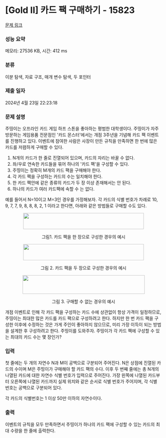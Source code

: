 # [Gold II] 카드 팩 구매하기 - 15823 

[문제 링크](https://www.acmicpc.net/problem/15823) 

### 성능 요약

메모리: 27536 KB, 시간: 412 ms

### 분류

이분 탐색, 자료 구조, 매개 변수 탐색, 두 포인터

### 제출 일자

2024년 4월 23일 22:23:18

### 문제 설명

<p>주띵이는 오프라인 카드 게임 하프 스톤을 좋아하는 평범한 대학생이다. 주띵이가 자주 방문하는 게임용품 전문점인 '카드 몬스터'에서는 개점 3주년을 기념해 카드 팩 이벤트를 진행하고 있다. 이벤트에 참여한 사람은 사장이 만든 규칙을 만족하면 한 번에 많은 카드를 저렴하게 구매할 수 있다.</p>

<ol>
	<li>N개의 카드가 한 줄로 진열되어 있으며, 카드의 자리는 바꿀 수 없다.</li>
	<li>좌/우로 연속한 카드들을 묶어 하나의 '카드 팩'을 구성할 수 있다.</li>
	<li>주띵이는 정확히 M개의 카드 팩을 구매해야 한다.</li>
	<li>각 카드 팩을 구성하는 카드의 수는 일치해야 한다.</li>
	<li>한 카드 팩안에 같은 종류의 카드가 두 장 이상 존재해서는 안 된다.</li>
	<li>하나의 카드가 여러 카드팩에 속할 수 는 없다.</li>
</ol>

<p>예를 들어서 N=10이고 M=3인 경우를 가정해보자. 각 카드의 식별 번호가 차례로 10, 9, 7, 7, 9, 8, 8, 8, 2, 1 이라고 한다면, 아래와 같은 방법들로 구매할 수도 있다.</p>

<p style="text-align: center;"><img alt="" src="https://onlinejudgeimages.s3-ap-northeast-1.amazonaws.com/problem/15823/1.png" style="width: 388px; height: 52px;"></p>

<p style="text-align: center;">그림1. 카드 팩을 한 장으로 구성한 경우의 예시</p>

<p style="text-align: center;"><img alt="" src="https://onlinejudgeimages.s3-ap-northeast-1.amazonaws.com/problem/15823/2.png" style="width: 388px; height: 52px;"></p>

<p style="text-align: center;">그림 2. 카드 팩을 두 장으로 구성한 경우의 예시</p>

<p style="text-align: center;"><img alt="" src="https://onlinejudgeimages.s3-ap-northeast-1.amazonaws.com/problem/15823/3.png" style="width: 393px; height: 60px;"></p>

<p style="text-align: center;">그림 3. 구매할 수 없는 경우의 예시</p>

<p>개점 이벤트로 인해 각 카드 팩을 구성하는 카드 수에 상관없이 항상 가격이 일정하므로, 주띵이는 최대한 많은 카드를 카드 팩으로 구성하려고 한다. 하지만 한 번 카드 팩을 구성한 이후에 수정하는 것은 가게 주인이 좋아하지 않으므로, 미리 가장 이득이 되는 방법을 설계한 후 구성하려고 한다. 주띵이를 도와주자. 주띵이가 각 카드 팩에 구성할 수 있는 최대의 카드 수는 몇 장인가?</p>

### 입력 

 <p>첫 줄에는 두 개의 자연수 N과 M이 공백으로 구분되어 주어진다. N은 상점에 진열된 카드의 수이며 M은 주띵이가 구매해야 할 카드 팩의 수다. 이후 두 번째 줄에는 총 N개의 나열된 카드에 대한 자연수 식별 번호가 입력으로 주어진다. 가장 왼쪽에 나열된 카드부터 오른쪽에 나열된 카드까지 실제 위치와 같은 순서로 식별 번호가 주어지며, 각 식별 번호는 공백으로 구분되어 있다.</p>

<p>각 카드의 식별번호는 1 이상 50만 이하의 자연수이다.</p>

### 출력 

 <p>이벤트의 규칙을 모두 만족하면서 주띵이가 하나의 카드 팩에 구성할 수 있는 카드의 최대 수량을 한 줄에 출력한다.</p>

